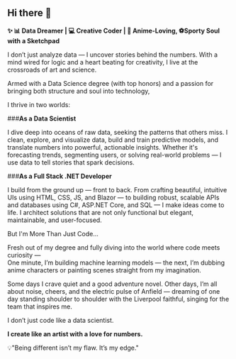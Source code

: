 ## Hi there 👋


 **✨ 📊 Data Dreamer | 💻 Creative Coder | 🎨 Anime-Loving, ⚽Sporty Soul with a Sketchpad**

I don’t just analyze data — I uncover stories behind the numbers. With a mind wired for logic and a heart beating for creativity, 
I live at the crossroads of art and science.

Armed with a Data Science degree (with top honors) and a passion for bringing both structure and soul into technology, 

I thrive in two worlds:

###**As a Data Scientist**

I dive deep into oceans of raw data, seeking the patterns that others miss.
I clean, explore, and visualize data, build and train predictive models, and translate numbers into powerful, actionable insights.
Whether it's forecasting trends, segmenting users, or solving real-world problems 
— I use data to tell stories that spark decisions.

###**As a Full Stack .NET Developer**

I build from the ground up — front to back.
From crafting beautiful, intuitive UIs using HTML, CSS, JS, and Blazor — to building robust,
scalable APIs and databases using C#, ASP.NET Core, and SQL — I make ideas come to life.
I architect solutions that are not only functional but elegant, maintainable, and user-focused.


But I'm More Than Just Code...

Fresh out of my degree and fully diving into the world where code meets curiosity —  
One minute, 
I’m building machine learning models — the next, 
I’m dubbing anime characters or painting scenes straight from my imagination.

Some days I crave quiet and a good adventure novel. Other days, I’m all about noise, cheers,
and the electric pulse of Anfield — dreaming of one day standing shoulder to shoulder with the Liverpool faithful,
singing for the team that inspires me.

I don’t just code like a data scientist.

**I create like an artist with a love for numbers.**

💡"Being different isn’t my flaw. It’s my edge."

